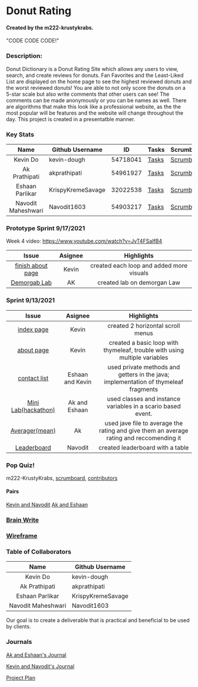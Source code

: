# Donut Rating 
#### Created by the m222-krustykrabs.

"CODE CODE CODE!"

### Description:
Donut Dictionary is a Donut Rating Site which allows any users to view, search, and create reviews for donuts. Fan Favorites and the Least-Liked List are displayed on the home page to see the highest reviewed donuts and the worst reviewed donuts! You are able to not only score the donuts on a 5-star scale but also write comments that other users can see! The comments can be made anonymously or you can be names as well. There are algorithms that make this look like a professional website, as the the most popular will be features and the website will change throughout the day. This project is created in a presentatble manner. 

### Key Stats
|        Name        | Github Username   |ID                 |Tasks |Scrumboard |Commits |Profile |
|:------------------:|-------------------|-------------------|------|-----------|--------|--------|
| Kevin Do           | kevin-dough       |54718041| [Tasks](https://github.com/Navodit1603/m222-KrustyKrabs/issues/assigned/kevin-dough)|[Scrumboard](https://github.com/Navodit1603/m222-KrustyKrabs/projects/1?card_filter_query=assignee%3Akevin-dough)|[commits](https://github.com/Navodit1603/m222-KrustyKrabs/commits?author=kevin-dough)|[profile](https://github.com/kevin-dough)|
| Ak Prathipati      | akprathipati      |54961927|[Tasks](https://github.com/Navodit1603/m222-KrustyKrabs/issues/assigned/akprathipati)|[Scrumboard](https://github.com/Navodit1603/m222-KrustyKrabs/projects/1?card_filter_query=assignee%3Aakprathipati)|[commits](https://github.com/Navodit1603/m222-KrustyKrabs/commits?author=akprathipati)|[profile](https://github.com/akprathipati)|
| Eshaan Parlikar    | KrispyKremeSavage |32022538|[Tasks](https://github.com/Navodit1603/m222-KrustyKrabs/issues/assigned/KrispyKremeSavage)|[Scrumboard](https://github.com/Navodit1603/m222-KrustyKrabs/projects/1?card_filter_query=assignee%3AKrispyKremeSavage)|[commits](https://github.com/Navodit1603/m222-KrustyKrabs/commits?author=KrispyKremeSavage)|[profile](https://github.com/KrispyKremeSavage)|
| Navodit Maheshwari | Navodit1603|54903217|[Tasks](https://github.com/Navodit1603/m222-KrustyKrabs/issues/assigned/Navodit1603)|[Scrumboard](https://github.com/Navodit1603/m222-KrustyKrabs/projects/1?card_filter_query=assignee%3ANavodit1603)|[commits](https://github.com/Navodit1603/m222-KrustyKrabs/commits?author=Navodit1603)|[profile](https://github.com/Navodit1603)|


### Prototype Sprint 9/17/2021
Week 4 video: https://www.youtube.com/watch?v=JvT4FSaIfB4 

|Issue|Asignee|Highlights|
|:----:|:----:|:----:|
|[finish about page](https://github.com/Navodit1603/m222-KrustyKrabs/issues/20)|Kevin|created each loop and added more visuals|
|[Demorgab Lab ](https://github.com/Navodit1603/m222-KrustyKrabs/issues/21)|AK|created lab on demorgan Law|


### Sprint 9/13/2021
|Issue|Asignee|Highlights|
|:----:|:----:|:----:|
|[index page](https://github.com/Navodit1603/m222-KrustyKrabs/issues/13)|Kevin|created 2 horizontal scroll menus|
|[about page](https://github.com/Navodit1603/m222-KrustyKrabs/issues/14)|Kevin|created a basic loop with thymeleaf, trouble with using multiple variables|
|[contact list](https://github.com/Navodit1603/m222-KrustyKrabs/issues/16)|Eshaan and Kevin|used private methods and getters in the java; implementation of thymeleaf fragments|
|[Mini Lab(hackathon)](https://github.com/Navodit1603/m222-KrustyKrabs/issues/18)|Ak and Eshaan|used classes and instance variables in a scario based event.|
|[Averager(mean)](https://github.com/Navodit1603/m222-KrustyKrabs/issues/15)|Ak|used jave file to average the rating and give them an average rating and reccomending it|
|[Leaderboard](https://github.com/Navodit1603/m222-KrustyKrabs/issues/17)|Navodit|created leaderboard with a table|

### Pop Quiz!
m222-KrustyKrabs, [scrumboard](https://github.com/Navodit1603/m222-KrustyKrabs/projects/1), [contributors](https://github.com/Navodit1603/m222-KrustyKrabs/graphs/contributors)

#### Pairs
[Kevin and Navodit](https://docs.google.com/document/d/1BFBWGY9vj-E2K7aB7S8AUBSUFzykGWVdO7xCJWG-ou0/edit)
[Ak and Eshaan](https://docs.google.com/document/d/1_00m8_Ps-8xa50mRHRDDZVe1lTe19DJE-vb_fP_6JeY/edit)



### [Brain Write](https://docs.google.com/document/d/14fl5IbjiwnolH_P-Ar1aMBShLUp5B-C5qtU6SHZzows/edit#bookmark=id.hy068ml7j0yc)

### [Wireframe](https://docs.google.com/presentation/d/1F2H328ZCYhyjzBX2WUQdiGw8LLIWjOHupeIna6I-y7w/edit?usp=sharing)

### Table of Collaborators
|        Name        | Github Username   |
|:------------------:|-------------------|
| Kevin Do           | kevin-dough       |
| Ak Prathipati      | akprathipati      |
| Eshaan Parlikar    | KrispyKremeSavage |
| Navodit Maheshwari | Navodit1603      |

Our goal is to create a deliverable that is practical and beneficial to be used by clients.

### Journals
[Ak and Eshaan's Journal](https://docs.google.com/document/d/1_00m8_Ps-8xa50mRHRDDZVe1lTe19DJE-vb_fP_6JeY/edit?usp=sharing) 

[Kevin and Navodit's Journal](https://docs.google.com/document/d/1BFBWGY9vj-E2K7aB7S8AUBSUFzykGWVdO7xCJWG-ou0/edit?usp=sharing) 

[Project Plan](https://docs.google.com/document/d/14fl5IbjiwnolH_P-Ar1aMBShLUp5B-C5qtU6SHZzows/edit)
